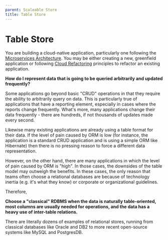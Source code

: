 ```yaml
---
parent: Scaleable Store
title: Table Store
---
```

Table Store
===

You are building a cloud-native application, particularly one following the [Microservices Architecture](../Microservices/Microservices-Architecture.md).  You may be either creating a new, greenfield application or following [Cloud Refactoring](../Cloud-Adoption/Cloud-Refactoring.md) principles to refactor an existing application.

**How do I represent data that is going to be queried arbitrarily and updated frequently?**

Some applications go beyond basic "CRUD" operations in that they require the ability to arbitrarily query on data.  This is particularly true of applications that have a reporting element, especially in cases where the reports change frequently.  What's more, many applications change their data frequently - there are hundreds, if not thousands of updates made every second.

Likewise many existing applications are already using a table format for their data.  If the level of pain caused by ORM is low (for instance, the application is a standard CRUD application and is using a simple ORM like Hibernate) then there is no pressing reason to force a different data representation.

However, on the other hand, there are many applications in which the level of pain caused by ORM is "high".  In those cases, the downsides of the table model may outweigh the benefits.  In these cases, the only reason that teams often choose a relational databases are because of technology inertia (e.g. it's what they know) or corporate or organizational guidelines.

Therefore,

**Choose a "classical" RDBMS when the data is naturally table-oriented, most columns are usually needed for operations, and the data has a heavy use of inter-table relations.**

There are literally dozens of examples of relational stores, running from classical databases like Oracle and DB2 to more recent open-source systems like MySQL and PostgresDB.

